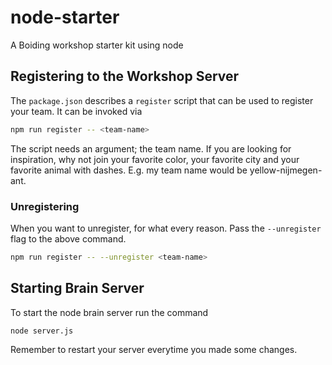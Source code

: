 # node-starter
A Boiding workshop starter kit using node

## Registering to the Workshop Server
The `package.json` describes a `register` script that can be used to register
your team. It can be invoked via

```sh
npm run register -- <team-name>
```

The script needs an argument; the team name. If you are looking for inspiration,
why not join your favorite color, your favorite city and your favorite animal
with dashes. E.g. my team name would be yellow-nijmegen-ant.

### Unregistering
When you want to unregister, for what every reason. Pass the `--unregister` flag
to the above command.

```sh
npm run register -- --unregister <team-name>
```

## Starting Brain Server
To start the node brain server run the command

```sh
node server.js
```

Remember to restart your server everytime you made some changes.

